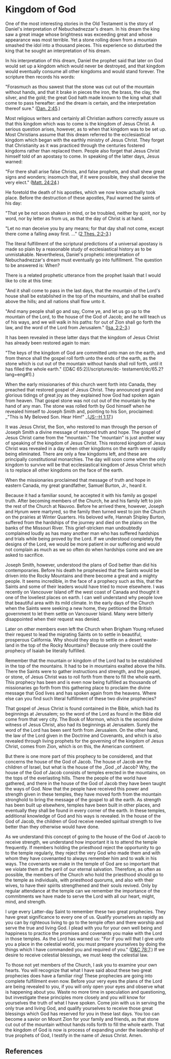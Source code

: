 # Kingdom of God

One of the most interesting stories in the Old Testament is the story of
Daniel's interpretation of Nebuchadnezzar's dream. In his dream the king saw a
great image whose brightness was exceeding great and whose appearance was most
terrible. Yet a stone rolling down from a mountain smashed the idol into a
thousand pieces. This experience so disturbed the king that he sought an
interpretation of his dream.

In his interpretation of this dream, Daniel the prophet said that later on God
would set up a kingdom which would never be destroyed, and that kingdom would
eventually consume all other kingdoms and would stand forever. The scripture
then records his words:

"Forasmuch as thou sawest that the stone was cut out of the mountain without
hands, and that it brake in pieces the iron, the brass, the clay, the silver,
and the gold; the great God hath made known to the king what shall come to
pass hereafter: and the dream is certain, and the interpretation thereof
sure." ([Dan. 2:45](/scriptures/ot/dan/2.45?lang=eng#44).)

Most religious writers and certainly all Christian authors correctly assure us
that this kingdom which was to come is the kingdom of Jesus Christ. A serious
question arises, however, as to when that kingdom was to be set up. Most
Christians assume that this dream referred to the ecclesiastical kingdom which
began with the earthly ministry of Jesus Christ. They forget that Christianity
as it was practiced through the centuries fostered kingdoms rather than
replaced them. People also forget that Jesus Christ himself told of an
apostasy to come. In speaking of the latter days, Jesus warned:

"For there shall arise false Christs, and false prophets, and shall shew great
signs and wonders; insomuch that, if it were possible, they shall deceive the
very elect." ([Matt. 24:24](/scriptures/nt/matt/24.24?lang=eng#23).)

He foretold the death of his apostles, which we now know actually took place.
Before the destruction of these apostles, Paul warned the saints of his day:

"That ye be not soon shaken in mind, or be troubled, neither by spirit, nor by
word, nor by letter as from us, as that the day of Christ is at hand.

"Let no man deceive you by any means; for that day shall not come, except
there come a falling away first. ..." ([2 Thes.
2:2-3](/scriptures/nt/2-thes/2.2-3?lang=eng#1).)

The literal fulfillment of the scriptural predictions of a universal apostasy
is made so plain by a reasonable study of ecclesiastical history as to be
unmistakable. Nevertheless, Daniel's prophetic interpretation of
Nebuchadnezzar's dream must eventually go into fulfillment. The question to be
answered is: When?

There is a related prophetic utterance from the prophet Isaiah that I would
like to cite at this time:

"And it shall come to pass in the last days, that the mountain of the Lord's
house shall be established in the top of the mountains, and shall be exalted
above the hills; and all nations shall flow unto it.

"And many people shall go and say, Come ye, and let us go up to the mountain
of the Lord, to the house of the God of Jacob; and he will teach us of his
ways, and we will walk in his paths: for out of Zion shall go forth the law,
and the word of the Lord from Jerusalem." ([Isa.
2:2-3](/scriptures/ot/isa/2.2-3?lang=eng#1).)

It has been revealed in these latter days that the kingdom of Jesus Christ has
already been restored again to man:

"The keys of the kingdom of God are committed unto man on the earth, and from
thence shall the gospel roll forth unto the ends of the earth, as the stone
which is cut out of the mountain without hands shall roll forth, until it has
filled the whole earth." ([D&amp;C 65:2](/scriptures/dc-
testament/dc/65.2?lang=eng#1).)

When the early missionaries of this church went forth into Canada, they
preached that restored gospel of Jesus Christ. They announced grand and
glorious tidings of great joy as they explained how God had spoken again from
heaven. That gospel stone was not cut out of the mountain by the hand of any
man. The stone was rolled forth by God himself when he revealed himself to
Joseph Smith and, pointing to his Son, proclaimed: _"This is My Beloved Son.
Hear Him!" _([JS--H 1:17](/scriptures/pgp/js-h/1.17?lang=eng#16).)

It was Jesus Christ, the Son, who restored to man through the person of Joseph
Smith a divine message of restored truth and hope. The gospel of Jesus Christ
came from the "mountain." The "mountain" is just another way of speaking of
the kingdom of Jesus Christ. This restored kingdom of Jesus Christ was
revealed in a day when other kingdoms on the earth were rapidly being
eliminated. There are only a few kingdoms left, and these are principally
constitutional monarchies. The day will soon come when the only kingdom to
survive will be that ecclesiastical kingdom of Jesus Christ which is to
replace all other kingdoms on the face of the earth.

When the missionaries proclaimed that message of truth and hope in eastern
Canada, my great grandfather, Samuel Burton, Jr., heard it.

Because it had a familiar sound, he accepted it with his family as gospel
truth. After becoming members of the Church, he and his family left to join
the rest of the Church at Nauvoo. Before he arrived there, however, Joseph and
Hyrum were martyred, so the family then turned west to join the Church on the
prairies at Winter Quarters. His beloved wife, Hannah Shipley Burton, suffered
from the hardships of the journey and died on the plains on the banks of the
Missouri River. This grief-stricken man undoubtedly complained loudly as has
many another man who has suffered hardships and trials while being proved by
the Lord. If we understood completely the designs of the Lord, we would be
more patient in our suffering and would not complain as much as we so often do
when hardships come and we are asked to sacrifice.

Joseph Smith, however, understood the plans of God better than did his
contemporaries. Before his death he prophesied that the Saints would be driven
into the Rocky Mountains and there become a great and a mighty people. It
seems incredible, in the face of a prophecy such as this, that the Saints and
some of their leaders would have tried to move elsewhere. I was recently on
Vancouver Island off the west coast of Canada and thought it one of the
loveliest places on earth. I can well understand why people love that
beautiful area with its mild climate. In the early days of the Church when the
Saints were seeking a new home, they petitioned the British government to let
them settle on Vancouver Island. Many were bitterly disappointed when their
request was denied.

Later on other members even left the Church when Brigham Young refused their
request to lead the migrating Saints on to settle in beautiful, prosperous
California. Why should they stop to settle on a desert waste-land in the top
of the Rocky Mountains? Because only there could the prophecy of Isaiah be
literally fulfilled.

Remember that the mountain or kingdom of the Lord had to be established in the
top of the mountains. It had to be in mountains exalted above the hills. There
the Saints were to gather instructions and strength, and the gospel, or stone,
of Jesus Christ was to roll forth from there to fill the whole earth. This
prophecy has been and is even now being fulfilled as thousands of missionaries
go forth from this gathering place to proclaim the divine message that God
lives and has spoken again from the heavens. Where else can you find such
literal fulfillment of these two divine prophecies?

That gospel of Jesus Christ is found contained in the Bible, which had its
beginnings at Jerusalem; so the word of the Lord as found in the Bible did
come from that very city. The Book of Mormon, which is the second divine
witness of Jesus Christ, also had its beginnings at Jerusalem. Surely the word
of the Lord has been sent forth from Jerusalem. On the other hand, the law of
the Lord given in the Doctrine and Covenants, and which is also revealed
through living prophets for the governing of the kingdom of Jesus Christ,
comes from Zion, which is on this, the American continent.

But there is one more part of this prophecy to be considered, and that
concerns the house of the God of Jacob. The house of Jacob are the children of
Israel, but what is the house of the _God _of Jacob? Why, the house of the God
of Jacob consists of temples erected in the mountains, on the tops of the
everlasting hills. There the people of the world have gathered, and there in
the house of the God of Jacob they have been taught the ways of God. Now that
the people have received this power and strength given in these temples, they
have moved forth from the mountain stronghold to bring the message of the
gospel to all the earth. As strength has been built up elsewhere, temples have
been built in other places, and eventually they shall be found in every corner
of the earth. In these temples, additional knowledge of God and his ways is
revealed. In the house of the God of Jacob, the children of God receive needed
spiritual strength to live better than they otherwise would have done.

As we understand this concept of going to the house of the God of Jacob to
receive strength, we understand how important it is to attend the temple
frequently. If members holding the priesthood reject the opportunity to go to
the temple regularly, they reject the very God who made them and with whom
they have covenanted to always remember him and to walk in his ways. The
covenants we make in the temple of God are so important that we violate them
at the peril of our eternal salvation. Therefore, as often as possible, the
members of the Church who hold the priesthood should go to the temple as
individuals, with priesthood quorums, and also with their wives, to have their
spirits strengthened and their souls revived. Only by regular attendance at
the temple can we remember the importance of the commitments we have made to
serve the Lord with all our heart, might, mind, and strength.

I urge every Latter-day Saint to remember these two great prophecies. They
have great significance to every one of us. Qualify yourselves as rapidly as
you can by righteous living to go to the temple often and there worship and
serve the true and living God. I plead with you for your own well being and
happiness to practice the promises and covenants you make with the Lord in
those temples. As the Lord has warned us: "For if you will that I give unto
you a place in the celestial world, you must prepare yourselves by doing the
things which I have commanded you and required of you." ([D&amp;C
78:7](/scriptures/dc-testament/dc/78.7?lang=eng#6).) If we desire to receive
celestial blessings, we must keep the celestial law.

To those not yet members of the Church, I ask you to examine your own hearts.
You will recognize that what I have said about these two great prophecies does
have a familiar ring! These prophecies are going into complete fulfillment
even now. Before your very eyes the plans of the Lord are being revealed to
you, if you will only open your eyes and observe what is happening about you.
Waste no more time in speculation and questioning, but investigate these
principles more closely and you will know for yourselves the truth of what I
have spoken. Come join with us in serving the only true and living God, and
qualify yourselves to receive those great blessings which God has reserved for
you in these last days. You too can become a savior on Mount Zion for your
family and friends, as that stone cut out of the mountain without hands rolls
forth to fill the whole earth. That the kingdom of God is now is process of
expanding under the leadership of true prophets of God, I testify in the name
of Jesus Christ. Amen.

## References

